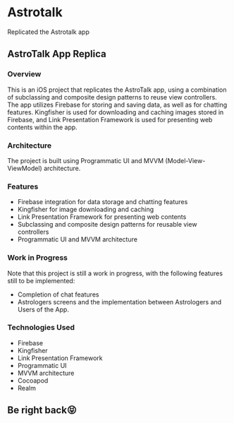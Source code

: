 # Astrotalk
Replicated the Astrotalk app

## AstroTalk App Replica

### Overview

This is an iOS project that replicates the AstroTalk app, using a combination of subclassing and composite design patterns to reuse view controllers.
The app utilizes Firebase for storing and saving data, as well as for chatting features.
Kingfisher is used for downloading and caching images stored in Firebase, and Link Presentation Framework is used for presenting web contents within the app.

### Architecture

The project is built using Programmatic UI and MVVM (Model-View-ViewModel) architecture.

### Features

- Firebase integration for data storage and chatting features
- Kingfisher for image downloading and caching
- Link Presentation Framework for presenting web contents
- Subclassing and composite design patterns for reusable view controllers
- Programmatic UI and MVVM architecture

### Work in Progress

Note that this project is still a work in progress, with the following features still to be implemented:
- Completion of chat features
- Astrologers screens and the implementation between Astrologers and Users of the App.

### Technologies Used

- Firebase
- Kingfisher
- Link Presentation Framework
- Programmatic UI
- MVVM architecture
- Cocoapod
- Realm

## Be right back😝
